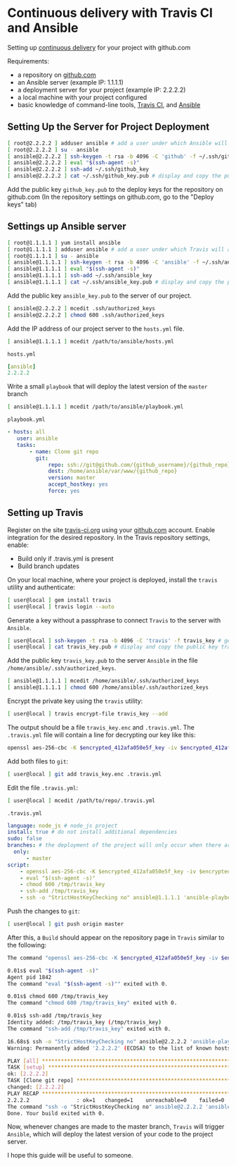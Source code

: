 # Continuous delivery with Travis CI and Ansible

Setting up [continuous delivery](https://en.wikipedia.org/wiki/Continuous_delivery) for your project with github.com

Requirements:
* a repository on [github.com](https://github.com)
* an Ansible server (example IP: 1.1.1.1)
* a deployment server for your project (example IP: 2.2.2.2)
* a local machine with your project configured
* basic knowledge of command-line tools, [Travis CI](https://travis-ci.org), and [Ansible](https://www.ansible.com)

## Setting Up the Server for Project Deployment

```bash
[ root@2.2.2.2 ] adduser ansible # add a user under which Ansible will connect to the server and in whose directory the project will be deployed.
[ root@2.2.2.2 ] su - ansible
[ ansible@2.2.2.2 ] ssh-keygen -t rsa -b 4096 -C 'github' -f ~/.ssh/github_key # generate a key without a passphrase for deploying the repository.
[ ansible@2.2.2.2 ] eval "$(ssh-agent -s)"
[ ansible@2.2.2.2 ] ssh-add ~/.ssh/github_key
[ ansible@2.2.2.2 ] cat ~/.ssh/github_key.pub # display and copy the public key github_key.pub
```

Add the public key `github_key.pub` to the deploy keys for the repository on github.com
(In the repository settings on github.com, go to the "Deploy keys" tab)

## Settings up Ansible server

```bash
[ root@1.1.1.1 ] yum install ansible
[ root@1.1.1.1 ] adduser ansible # add a user under which Travis will access this server.
[ root@1.1.1.1 ] su - ansible
[ ansible@1.1.1.1 ] ssh-keygen -t rsa -b 4096 -C 'ansible' -f ~/.ssh/ansible_key # generate a key without a passphrase for connecting to the server with the project
[ ansible@1.1.1.1 ] eval "$(ssh-agent -s)"
[ ansible@1.1.1.1 ] ssh-add ~/.ssh/ansible_key
[ ansible@1.1.1.1 ] cat ~/.ssh/ansible_key.pub # display and copy the public key ansible_key.pub
```

Add the public key `ansible_key.pub` to the server of our project.
```bash
[ ansible@2.2.2.2 ] mcedit .ssh/authorized_keys
[ ansible@2.2.2.2 ] chmod 600 .ssh/authorized_keys
```

Add the IP address of our project server to the `hosts.yml` file.
```bash
[ ansible@1.1.1.1 ] mcedit /path/to/ansible/hosts.yml
````

`hosts.yml`
```yaml
[ansible]
2.2.2.2
```

Write a small `playbook` that will deploy the latest version of the `master` branch
```bash
[ ansible@1.1.1.1 ] mcedit /path/to/ansible/playbook.yml
```

`playbook.yml`
```yaml 
- hosts: all
   user: ansible
   tasks:
       - name: Clone git repo
         git:
             repo: ssh://git@github.com/{github_username}/{github_repo}.git
             dest: /home/ansible/var/www/{github_repo}
             version: master
             accept_hostkey: yes
             force: yes
```

## Setting up Travis

Register on the site [travis-ci.org](https://travis-ci.org) using your [github.com](https://github.com) account. Enable integration for the desired repository. 
In the Travis repository settings, enable:
* Build only if .travis.yml is present
* Build branch updates

On your local machine, where your project is deployed, install the `travis` utility and authenticate:
```bash
[ user@local ] gem install travis
[ user@local ] travis login --auto
```

Generate a key without a passphrase to connect `Travis` to the server with `Ansible`.
```bash
[ user@local ] ssh-keygen -t rsa -b 4096 -C 'travis' -f travis_key # generate a key without a passphrase to connect Travis to the server with Ansible
[ user@local ] cat travis_key.pub # display and copy the public key travis_key.pub
```

Add the public key `travis_key.pub` to the server `Ansible` in the file `/home/ansible/.ssh/authorized_keys`.
```bash 
[ ansible@1.1.1.1 ] mcedit /home/ansible/.ssh/authorized_keys
[ ansible@1.1.1.1 ] chmod 600 /home/ansible/.ssh/authorized_keys
```

Encrypt the private key using the `travis` utility:
```bash
[ user@local ] travis encrypt-file travis_key --add
```

The output should be a file `travis_key.enc` and `.travis.yml`. The `.travis.yml` file will contain a line for decrypting our key like this:
```bash
openssl aes-256-cbc -K $encrypted_412afa050e5f_key -iv $encrypted_412afa050e5f_iv -in travis_key.enc -out /tmp/travis_key -d
```

Add both files to `git`:
```bash
[ user@local ] git add travis_key.enc .travis.yml 
```

Edit the file `.travis.yml`:
```bash
[ user@local ] mcedit /path/to/repo/.travis.yml
```

`.travis.yml`
```yaml
language: node_js # node_js project
install: true # do not install additional dependencies
sudo: false
branches: # the deployment of the project will only occur when there are changes in the master branch
  only:
      - master
script:
    - openssl aes-256-cbc -K $encrypted_412afa050e5f_key -iv $encrypted_412afa050e5f_iv -in travis_key.enc -out /tmp/travis_key -d #дешифруем ключ
    - eval "$(ssh-agent -s)"
    - chmod 600 /tmp/travis_key
    - ssh-add /tmp/travis_key
    - ssh -o "StrictHostKeyChecking no" ansible@1.1.1.1 'ansible-playbook playbook.yml' #подключаемся к серверу Ansible и запускаем playbook
```

Push the changes to `git`:
```bash
[ user@local ] git push origin master
```

After this, a `Build` should appear on the repository page in `Travis` similar to the following:
```bash
The command "openssl aes-256-cbc -K $encrypted_412afa050e5f_key -iv $encrypted_412afa050e5f_iv -in travis_key.enc -out /tmp/travis_key -d" exited with 0.

0.01s$ eval "$(ssh-agent -s)"
Agent pid 1842
The command "eval "$(ssh-agent -s)"" exited with 0.

0.01s$ chmod 600 /tmp/travis_key
The command "chmod 600 /tmp/travis_key" exited with 0.

0.01s$ ssh-add /tmp/travis_key
Identity added: /tmp/travis_key (/tmp/travis_key)
The command "ssh-add /tmp/travis_key" exited with 0.

16.68s$ ssh -o "StrictHostKeyChecking no" ansible@2.2.2.2 'ansible-playbook playbook.yml'
Warning: Permanently added '2.2.2.2' (ECDSA) to the list of known hosts.

PLAY [all] *********************************************************************
TASK [setup] *******************************************************************
ok: [2.2.2.2]
TASK [Clone git repo] **********************************************************
changed: [2.2.2.2]
PLAY RECAP *********************************************************************
2.2.2.2               : ok=1   changed=1    unreachable=0    failed=0   
The command "ssh -o "StrictHostKeyChecking no" ansible@2.2.2.2 'ansible-playbook playbook.yml" exited with 0.
Done. Your build exited with 0.
```

Now, whenever changes are made to the master branch, `Travis` will trigger `Ansible`, which will deploy the latest version of your code to the project server.

I hope this guide will be useful to someone.
